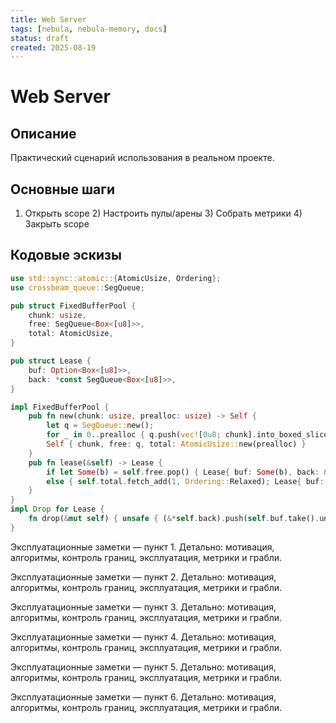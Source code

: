 ```yaml
---
title: Web Server
tags: [nebula, nebula-memory, docs]
status: draft
created: 2025-08-19
---
```


# Web Server

## Описание
Практический сценарий использования в реальном проекте.

## Основные шаги
1) Открыть scope  2) Настроить пулы/арены  3) Собрать метрики  4) Закрыть scope

## Кодовые эскизы

```rust
use std::sync::atomic::{AtomicUsize, Ordering};
use crossbeam_queue::SegQueue;

pub struct FixedBufferPool {
    chunk: usize,
    free: SegQueue<Box<[u8]>>,
    total: AtomicUsize,
}

pub struct Lease {
    buf: Option<Box<[u8]>>,
    back: *const SegQueue<Box<[u8]>>,
}

impl FixedBufferPool {
    pub fn new(chunk: usize, prealloc: usize) -> Self {
        let q = SegQueue::new();
        for _ in 0..prealloc { q.push(vec![0u8; chunk].into_boxed_slice()); }
        Self { chunk, free: q, total: AtomicUsize::new(prealloc) }
    }
    pub fn lease(&self) -> Lease {
        if let Some(b) = self.free.pop() { Lease{ buf: Some(b), back: &self.free } }
        else { self.total.fetch_add(1, Ordering::Relaxed); Lease{ buf: Some(vec![0u8; self.chunk].into_boxed_slice()), back: &self.free } }
    }
}
impl Drop for Lease {
    fn drop(&mut self) { unsafe { (&*self.back).push(self.buf.take().unwrap()); } }
}
```


Эксплуатационные заметки — пункт 1. Детально: мотивация, алгоритмы, контроль границ, эксплуатация, метрики и грабли.

Эксплуатационные заметки — пункт 2. Детально: мотивация, алгоритмы, контроль границ, эксплуатация, метрики и грабли.

Эксплуатационные заметки — пункт 3. Детально: мотивация, алгоритмы, контроль границ, эксплуатация, метрики и грабли.

Эксплуатационные заметки — пункт 4. Детально: мотивация, алгоритмы, контроль границ, эксплуатация, метрики и грабли.

Эксплуатационные заметки — пункт 5. Детально: мотивация, алгоритмы, контроль границ, эксплуатация, метрики и грабли.

Эксплуатационные заметки — пункт 6. Детально: мотивация, алгоритмы, контроль границ, эксплуатация, метрики и грабли.
